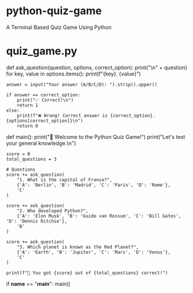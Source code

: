 # python-quiz-game
A Terminal Based Quiz Game Using Python
# quiz_game.py

def ask_question(question, options, correct_option):
    print("\n" + question)
    for key, value in options.items():
        print(f"{key}. {value}")
    
    answer = input("Your answer (A/B/C/D): ").strip().upper()
    
    if answer == correct_option:
        print("✅ Correct!\n")
        return 1
    else:
        print(f"❌ Wrong! Correct answer is {correct_option}. {options[correct_option]}\n")
        return 0

def main():
    print("🎉 Welcome to the Python Quiz Game!")
    print("Let's test your general knowledge.\n")

    score = 0
    total_questions = 3

    # Questions
    score += ask_question(
        "1. What is the capital of France?",
        {'A': 'Berlin', 'B': 'Madrid', 'C': 'Paris', 'D': 'Rome'},
        'C'
    )

    score += ask_question(
        "2. Who developed Python?",
        {'A': 'Elon Musk', 'B': 'Guido van Rossum', 'C': 'Bill Gates', 'D': 'Dennis Ritchie'},
        'B'
    )

    score += ask_question(
        "3. Which planet is known as the Red Planet?",
        {'A': 'Earth', 'B': 'Jupiter', 'C': 'Mars', 'D': 'Venus'},
        'C'
    )

    print(f"🎯 You got {score} out of {total_questions} correct!")

if __name__ == "__main__":
    main()
